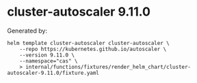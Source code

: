# cluster-autoscaler 9.11.0

Generated by:

``` shell
helm template cluster-autoscaler cluster-autoscaler \
    --repo https://kubernetes.github.io/autoscaler \
    --version 9.11.0 \
    --namespace="cas" \
    > internal/functions/fixtures/render_helm_chart/cluster-autoscaler-9.11.0/fixture.yaml
```
